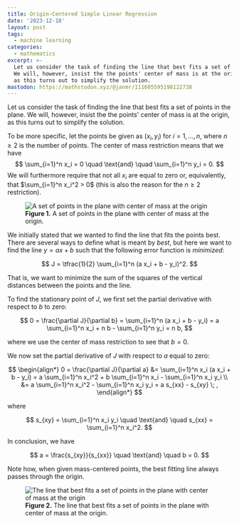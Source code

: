 ```yaml
---
title: Origin-Centered Simple Linear Regression
date: '2023-12-18'
layout: post
tags:
  - machine learning
categories:
  - mathematics
excerpt: >-
  Let us consider the task of finding the line that best fits a set of points in the plane.
  We will, however, insist the the points' center of mass is at the origin,
  as this turns out to simplify the solution.
mastodon: https://mathstodon.xyz/@janmr/111605595198122738
---
```

Let us consider the task of finding the line that best fits a set of points in the plane.
We will, however, insist the the points' center of mass is at the origin,
as this turns out to simplify the solution.

To be more specific, let the points be given as $(x_i, y_i)$ for $i=1, \ldots, n$,
where $n \geq 2$ is the number of points.
The center of mass restriction means that we have
$$
\sum_{i=1}^n x_i = 0 \quad \text{and} \quad \sum_{i=1}^n y_i = 0.
$$
We will furthermore require that not all $x_i$ are equal to zero or,
equivalently, that $\sum_{i=1}^n x_i^2 > 0$
(this is also the reason for the $n \geq 2$ restriction).

<figure>
  <img src="/media/simple-linreg/origin-points.svg" class="img-responsive" alt="A set of points in the plane with center of mass at the origin">
  <figcaption><strong>Figure 1.</strong> A set of points in the plane with center of mass at the origin.</figcaption>
</figure>

We initially stated that we wanted to find the line that fits the points best.
There are several ways to define what is meant by *best*, but here we want to find the line
$y = a x + b$ such that the following error function is *minimized*:

$$
J = \tfrac{1}{2} \sum_{i=1}^n (a x_i + b - y_i)^2.
$$

That is, we want to minimize the sum of the squares of the vertical distances between
the points and the line.

To find the stationary point of $J$, we first set the partial derivative with respect to $b$ to zero:

$$
0 = \frac{\partial J}{\partial b}
  = \sum_{i=1}^n (a x_i + b - y_i)
  = a \sum_{i=1}^n x_i + n b - \sum_{i=1}^n y_i
  = n b,
$$

where we use the center of mass restriction to see that $b=0$.

We now set the partial derivative of $J$ with respect to $a$ equal to zero:

$$
\begin{align*}
0 = \frac{\partial J}{\partial a}
  &= \sum_{i=1}^n x_i (a x_i + b - y_i)
  = a \sum_{i=1}^n x_i^2 + b \sum_{i=1}^n x_i - \sum_{i=1}^n x_i y_i \\
  &= a \sum_{i=1}^n x_i^2 - \sum_{i=1}^n x_i y_i
  = a s_{xx} - s_{xy} \; ,
\end{align*}
$$

where

$$
s_{xy} = \sum_{i=1}^n x_i y_i \quad \text{and} \quad s_{xx} = \sum_{i=1}^n x_i^2.
$$

In conclusion, we have

$$
a = \frac{s_{xy}}{s_{xx}} \quad \text{and} \quad b = 0.
$$

Note how, when given mass-centered points, the best fitting line always passes through the origin.

<figure>
  <img src="/media/simple-linreg/origin-line.svg" class="img-responsive" alt="The line that best fits a set of points in the plane with center of mass at the origin">
  <figcaption><strong>Figure 2.</strong> The line that best fits a set of points in the plane with center of mass at the origin.</figcaption>
</figure>
